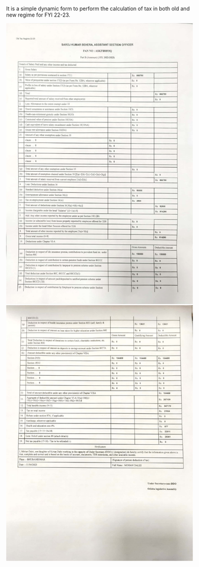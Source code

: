 It is a simple dynamic form to perform the calculation of tax in both old and new regime for FYI 22-23.

![alt text](https://github.com/AbhishekTiwari-342123/form-16-calc/blob/master/form-16%20example_1.jpg)
![alt text](https://github.com/AbhishekTiwari-342123/form-16-calc/blob/master/form-16%20example_2.jpg)
